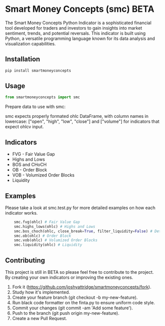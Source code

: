 # Smart Money Concepts (smc) BETA

The Smart Money Concepts Python Indicator is a sophisticated financial tool developed for traders and investors to gain insights into market sentiment, trends, and potential reversals. This indicator is built using Python, a versatile programming language known for its data analysis and visualization capabilities.

## Installation

```bash
pip install smartmoneyconcepts
```

## Usage

```python
from smartmoneyconcepts import smc
```

Prepare data to use with smc:

smc expects properly formated ohlc DataFrame, with column names in lowercase: ["open", "high", "low", "close"] and ["volume"] for indicators that expect ohlcv input.

## Indicators

- FVG - Fair Value Gap
- Highs and Lows
- BOS and CHoCH
- OB - Order Block
- VOB - Volumized Order Blocks
- Liquidity

## Examples

Please take a look at smc.test.py for more detailed examples on how each indicator works.

```python
    smc.fvg(ohlc) # Fair Value Gap
    smc.highs_lows(ohlc) # Highs and Lows
    smc.bos_choch(ohlc, close_break=True, filter_liquidity=False) # Detect BOS and CHoCH
    smc.ob(ohlc) # Order Block
    smc.vob(ohlc) # Volumized Order Blocks
    smc.liquidity(ohlc) # Liquidity
```

## Contributing

This project is still in BETA so please feel free to contribute to the project. By creating your own indicators or improving the existing ones.

1. Fork it (https://github.com/joshyattridge/smartmoneyconcepts/fork).
2. Study how it's implemented.
3. Create your feature branch (git checkout -b my-new-feature).
4. Run black code formatter on the finta.py to ensure uniform code style.
5. Commit your changes (git commit -am 'Add some feature').
6. Push to the branch (git push origin my-new-feature).
7. Create a new Pull Request.
